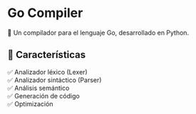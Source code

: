 # **Go Compiler**  
🚀 Un compilador para el lenguaje Go, desarrollado en Python. 

## **📌 Características**
✅ Analizador léxico (Lexer)  
✅ Analizador sintáctico (Parser)  
✅ Análisis semántico  
✅ Generación de código  
✅ Optimización  


